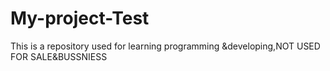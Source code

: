 # My-project-Test
This is a repository used for learning programming &amp;developing,NOT USED FOR SALE&amp;BUSSNIESS
